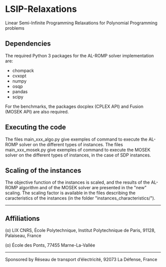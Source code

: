 # LSIP-Relaxations
Linear Semi-Infinite Programming Relaxations for Polynomial Programming problems

## Dependencies 



The required Python 3 packages for the AL-ROMP solver implementation are:

- chompack
- cvxopt
- numpy
- osqp
- pandas
- scipy


For the benchmarks, the packages docplex (CPLEX API) and Fusion (MOSEK API) are also required.


## Executing the code


The files main_xxx_algo.py give exemples of command to execute the AL-ROMP solver on the different types of instances. The files main_xxx_mosek.py give exemples of command to execute the MOSEK solver on the different types of instances, in the case of SDP instances.

## Scaling of the instances

The objective function of the instances is scaled, and the results of the AL-ROMP algorithm and of the MOSEK solver are presented in the "new" scaling. The scaling factor is available in the files describing the caracteristics of the instances (in the folder "instances_characteristics/").

---------------------------------------------------------------------------------------
## Affiliations

(o) LIX CNRS, École Polytechnique, Institut Polytechnique de Paris, 91128, Palaiseau, France 

(o) École des Ponts, 77455 Marne-La-Vallée

---------------------------------------------------------------------------------------

Sponsored by Réseau de transport d’électricité, 92073 La Défense, France
